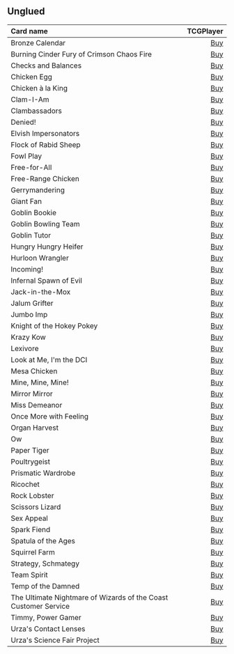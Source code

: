 ## Unglued

| Card name | TCGPlayer |
| :-------- | --------: |
| Bronze Calendar | [Buy](https://shop.tcgplayer.com/magic/unglued/bronze-calendar?utm_campaign=affiliate&utm_medium=GAMEDLEY&utm_source=GAMEDLEY) |
| Burning Cinder Fury of Crimson Chaos Fire | [Buy](https://shop.tcgplayer.com/magic/unglued/burning-cinder-fury-of-crimson-chaos-fire?utm_campaign=affiliate&utm_medium=GAMEDLEY&utm_source=GAMEDLEY) |
| Checks and Balances | [Buy](https://shop.tcgplayer.com/magic/unglued/checks-and-balances?utm_campaign=affiliate&utm_medium=GAMEDLEY&utm_source=GAMEDLEY) |
| Chicken Egg | [Buy](https://shop.tcgplayer.com/magic/unglued/chicken-egg?utm_campaign=affiliate&utm_medium=GAMEDLEY&utm_source=GAMEDLEY) |
| Chicken à la King | [Buy](https://shop.tcgplayer.com/magic/unglued/chicken-a-la-king?utm_campaign=affiliate&utm_medium=GAMEDLEY&utm_source=GAMEDLEY) |
| Clam-I-Am | [Buy](https://shop.tcgplayer.com/magic/unglued/clam-i-am?utm_campaign=affiliate&utm_medium=GAMEDLEY&utm_source=GAMEDLEY) |
| Clambassadors | [Buy](https://shop.tcgplayer.com/magic/unglued/clambassadors?utm_campaign=affiliate&utm_medium=GAMEDLEY&utm_source=GAMEDLEY) |
| Denied! | [Buy](https://shop.tcgplayer.com/magic/unglued/denied?utm_campaign=affiliate&utm_medium=GAMEDLEY&utm_source=GAMEDLEY) |
| Elvish Impersonators | [Buy](https://shop.tcgplayer.com/magic/unglued/elvish-impersonators?utm_campaign=affiliate&utm_medium=GAMEDLEY&utm_source=GAMEDLEY) |
| Flock of Rabid Sheep | [Buy](https://shop.tcgplayer.com/magic/unglued/flock-of-rabid-sheep?utm_campaign=affiliate&utm_medium=GAMEDLEY&utm_source=GAMEDLEY) |
| Fowl Play | [Buy](https://shop.tcgplayer.com/magic/unglued/fowl-play?utm_campaign=affiliate&utm_medium=GAMEDLEY&utm_source=GAMEDLEY) |
| Free-for-All | [Buy](https://shop.tcgplayer.com/magic/unglued/free-for-all?utm_campaign=affiliate&utm_medium=GAMEDLEY&utm_source=GAMEDLEY) |
| Free-Range Chicken | [Buy](https://shop.tcgplayer.com/magic/unglued/free-range-chicken?utm_campaign=affiliate&utm_medium=GAMEDLEY&utm_source=GAMEDLEY) |
| Gerrymandering | [Buy](https://shop.tcgplayer.com/magic/unglued/gerrymandering?utm_campaign=affiliate&utm_medium=GAMEDLEY&utm_source=GAMEDLEY) |
| Giant Fan | [Buy](https://shop.tcgplayer.com/magic/unglued/giant-fan?utm_campaign=affiliate&utm_medium=GAMEDLEY&utm_source=GAMEDLEY) |
| Goblin Bookie | [Buy](https://shop.tcgplayer.com/magic/unglued/goblin-bookie?utm_campaign=affiliate&utm_medium=GAMEDLEY&utm_source=GAMEDLEY) |
| Goblin Bowling Team | [Buy](https://shop.tcgplayer.com/magic/unglued/goblin-bowling-team?utm_campaign=affiliate&utm_medium=GAMEDLEY&utm_source=GAMEDLEY) |
| Goblin Tutor | [Buy](https://shop.tcgplayer.com/magic/unglued/goblin-tutor?utm_campaign=affiliate&utm_medium=GAMEDLEY&utm_source=GAMEDLEY) |
| Hungry Hungry Heifer | [Buy](https://shop.tcgplayer.com/magic/unglued/hungry-hungry-heifer?utm_campaign=affiliate&utm_medium=GAMEDLEY&utm_source=GAMEDLEY) |
| Hurloon Wrangler | [Buy](https://shop.tcgplayer.com/magic/unglued/hurloon-wrangler?utm_campaign=affiliate&utm_medium=GAMEDLEY&utm_source=GAMEDLEY) |
| Incoming! | [Buy](https://shop.tcgplayer.com/magic/unglued/incoming?utm_campaign=affiliate&utm_medium=GAMEDLEY&utm_source=GAMEDLEY) |
| Infernal Spawn of Evil | [Buy](https://shop.tcgplayer.com/magic/unglued/infernal-spawn-of-evil?utm_campaign=affiliate&utm_medium=GAMEDLEY&utm_source=GAMEDLEY) |
| Jack-in-the-Mox | [Buy](https://shop.tcgplayer.com/magic/unglued/jack-in-the-mox?utm_campaign=affiliate&utm_medium=GAMEDLEY&utm_source=GAMEDLEY) |
| Jalum Grifter | [Buy](https://shop.tcgplayer.com/magic/unglued/jalum-grifter?utm_campaign=affiliate&utm_medium=GAMEDLEY&utm_source=GAMEDLEY) |
| Jumbo Imp | [Buy](https://shop.tcgplayer.com/magic/unglued/jumbo-imp?utm_campaign=affiliate&utm_medium=GAMEDLEY&utm_source=GAMEDLEY) |
| Knight of the Hokey Pokey | [Buy](https://shop.tcgplayer.com/magic/unglued/knight-of-the-hokey-pokey?utm_campaign=affiliate&utm_medium=GAMEDLEY&utm_source=GAMEDLEY) |
| Krazy Kow | [Buy](https://shop.tcgplayer.com/magic/unglued/krazy-kow?utm_campaign=affiliate&utm_medium=GAMEDLEY&utm_source=GAMEDLEY) |
| Lexivore | [Buy](https://shop.tcgplayer.com/magic/unglued/lexivore?utm_campaign=affiliate&utm_medium=GAMEDLEY&utm_source=GAMEDLEY) |
| Look at Me, I'm the DCI | [Buy](https://shop.tcgplayer.com/magic/unglued/look-at-me-im-the-dci?utm_campaign=affiliate&utm_medium=GAMEDLEY&utm_source=GAMEDLEY) |
| Mesa Chicken | [Buy](https://shop.tcgplayer.com/magic/unglued/mesa-chicken?utm_campaign=affiliate&utm_medium=GAMEDLEY&utm_source=GAMEDLEY) |
| Mine, Mine, Mine! | [Buy](https://shop.tcgplayer.com/magic/unglued/mine-mine-mine?utm_campaign=affiliate&utm_medium=GAMEDLEY&utm_source=GAMEDLEY) |
| Mirror Mirror | [Buy](https://shop.tcgplayer.com/magic/unglued/mirror-mirror?utm_campaign=affiliate&utm_medium=GAMEDLEY&utm_source=GAMEDLEY) |
| Miss Demeanor | [Buy](https://shop.tcgplayer.com/magic/unglued/miss-demeanor?utm_campaign=affiliate&utm_medium=GAMEDLEY&utm_source=GAMEDLEY) |
| Once More with Feeling | [Buy](https://shop.tcgplayer.com/magic/unglued/once-more-with-feeling?utm_campaign=affiliate&utm_medium=GAMEDLEY&utm_source=GAMEDLEY) |
| Organ Harvest | [Buy](https://shop.tcgplayer.com/magic/unglued/organ-harvest?utm_campaign=affiliate&utm_medium=GAMEDLEY&utm_source=GAMEDLEY) |
| Ow | [Buy](https://shop.tcgplayer.com/magic/unglued/ow?utm_campaign=affiliate&utm_medium=GAMEDLEY&utm_source=GAMEDLEY) |
| Paper Tiger | [Buy](https://shop.tcgplayer.com/magic/unglued/paper-tiger?utm_campaign=affiliate&utm_medium=GAMEDLEY&utm_source=GAMEDLEY) |
| Poultrygeist | [Buy](https://shop.tcgplayer.com/magic/unglued/poultrygeist?utm_campaign=affiliate&utm_medium=GAMEDLEY&utm_source=GAMEDLEY) |
| Prismatic Wardrobe | [Buy](https://shop.tcgplayer.com/magic/unglued/prismatic-wardrobe?utm_campaign=affiliate&utm_medium=GAMEDLEY&utm_source=GAMEDLEY) |
| Ricochet | [Buy](https://shop.tcgplayer.com/magic/unglued/ricochet?utm_campaign=affiliate&utm_medium=GAMEDLEY&utm_source=GAMEDLEY) |
| Rock Lobster | [Buy](https://shop.tcgplayer.com/magic/unglued/rock-lobster?utm_campaign=affiliate&utm_medium=GAMEDLEY&utm_source=GAMEDLEY) |
| Scissors Lizard | [Buy](https://shop.tcgplayer.com/magic/unglued/scissors-lizard?utm_campaign=affiliate&utm_medium=GAMEDLEY&utm_source=GAMEDLEY) |
| Sex Appeal | [Buy](https://shop.tcgplayer.com/magic/unglued/sex-appeal?utm_campaign=affiliate&utm_medium=GAMEDLEY&utm_source=GAMEDLEY) |
| Spark Fiend | [Buy](https://shop.tcgplayer.com/magic/unglued/spark-fiend?utm_campaign=affiliate&utm_medium=GAMEDLEY&utm_source=GAMEDLEY) |
| Spatula of the Ages | [Buy](https://shop.tcgplayer.com/magic/unglued/spatula-of-the-ages?utm_campaign=affiliate&utm_medium=GAMEDLEY&utm_source=GAMEDLEY) |
| Squirrel Farm | [Buy](https://shop.tcgplayer.com/magic/unglued/squirrel-farm?utm_campaign=affiliate&utm_medium=GAMEDLEY&utm_source=GAMEDLEY) |
| Strategy, Schmategy | [Buy](https://shop.tcgplayer.com/magic/unglued/strategy-schmategy?utm_campaign=affiliate&utm_medium=GAMEDLEY&utm_source=GAMEDLEY) |
| Team Spirit | [Buy](https://shop.tcgplayer.com/magic/unglued/team-spirit?utm_campaign=affiliate&utm_medium=GAMEDLEY&utm_source=GAMEDLEY) |
| Temp of the Damned | [Buy](https://shop.tcgplayer.com/magic/unglued/temp-of-the-damned?utm_campaign=affiliate&utm_medium=GAMEDLEY&utm_source=GAMEDLEY) |
| The Ultimate Nightmare of Wizards of the Coast Customer Service | [Buy](https://shop.tcgplayer.com/magic/unglued/the-ultimate-nightmare-of-wizards-of-the-coast-customer-service?utm_campaign=affiliate&utm_medium=GAMEDLEY&utm_source=GAMEDLEY) |
| Timmy, Power Gamer | [Buy](https://shop.tcgplayer.com/magic/unglued/timmy-power-gamer?utm_campaign=affiliate&utm_medium=GAMEDLEY&utm_source=GAMEDLEY) |
| Urza's Contact Lenses | [Buy](https://shop.tcgplayer.com/magic/unglued/urzas-contact-lenses?utm_campaign=affiliate&utm_medium=GAMEDLEY&utm_source=GAMEDLEY) |
| Urza's Science Fair Project | [Buy](https://shop.tcgplayer.com/magic/unglued/urzas-science-fair-project?utm_campaign=affiliate&utm_medium=GAMEDLEY&utm_source=GAMEDLEY) |
